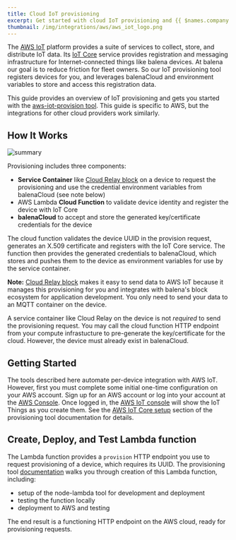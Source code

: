```yaml
---
title: Cloud IoT provisioning
excerpt: Get started with cloud IoT provisioning and {{ $names.company.lower }}
thumbnail: /img/integrations/aws/aws_iot_logo.png
---
```


The [AWS IoT](https://aws.amazon.com/iot) platform provides a suite of services to collect, store, and distribute IoT data. Its [IoT Core](https://aws.amazon.com/iot-core) service provides registration and messaging infrastructure for Internet-connected things like balena devices. At balena our goal is to reduce friction for fleet owners. So our IoT provisioning tool registers devices for you, and leverages balenaCloud and environment variables to store and access this registration data.

This guide provides an overview of IoT provisioning and gets you started with the [aws-iot-provision tool](https://github.com/balena-io-examples/aws-iot-provision). This guide is specific to AWS, but the integrations for other cloud providers work similarly.

## How It Works

![summary](/img/integrations/iot-overview.png)

Provisioning includes three components:

* **Service Container** like [Cloud Relay block](https://github.com/balena-io-examples/cloud-relay) on a device to request the provisioning and use the credential environment variables from balenaCloud (see note below)
* AWS Lambda **Cloud Function** to validate device identity and register the device with IoT Core
* **balenaCloud** to accept and store the generated key/certificate credentials for the device

The cloud function validates the device UUID in the provision request, generates an X.509 certificate and registers with the IoT Core service. The function then provides the generated credentials to balenaCloud, which stores and pushes them to the device as environment variables for use by the service container.

__Note:__ [Cloud Relay block](https://github.com/balena-io-examples/cloud-relay) makes it easy to send data to AWS IoT because it manages this provisioning for you and integrates with balena's block ecosystem for application development. You only need to send your data to an MQTT container on the device.

A service container like Cloud Relay on the device is not *required* to send the provisioning request. You may call the cloud function HTTP endpoint from your compute infrastucture to pre-generate the key/certificate for the cloud. However, the device must already exist in balenaCloud.


## Getting Started

The tools described here automate per-device integration with AWS IoT. However, first you must complete some initial one-time configuration on your AWS account. Sign up for an AWS account or log into your account at the [AWS Console](https://aws.amazon.com/). Once logged in, the [AWS IoT console](https://console.aws.amazon.com/iot/home) will show the IoT Things as you create them. See the [AWS IoT Core setup](https://github.com/balena-io-examples/aws-iot-provision#aws-iot-core-setup) section of the provisioning tool documentation for details.

## Create, Deploy, and Test Lambda function

The Lambda function provides a `provision` HTTP endpoint you use to request provisioning of a device, which requires its UUID. The provisioning tool [documentation](https://github.com/balena-io-examples/aws-iot-provision) walks you through creation of this Lambda function, including:

* setup of the node-lambda tool for development and deployment
* testing the function locally
* deployment to AWS and testing

The end result is a functioning HTTP endpoint on the AWS cloud, ready for provisioning requests.
